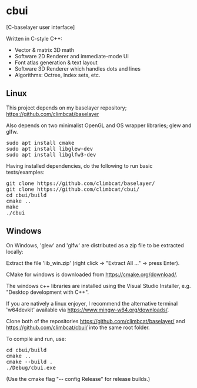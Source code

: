 # cbui

[C-baselayer user interface]

Written in C-style C++:

- Vector & matrix 3D math
- Software 2D Renderer and immediate-mode UI
- Font atlas generation & text layout
- Software 3D Renderer which handles dots and lines
- Algorithms: Octree, Index sets, etc.

## Linux

This project depends on my baselayer repository; https://github.com/climbcat/baselayer

Also depends on two minimalist OpenGL and OS wrapper libraries; glew and glfw.

<pre>
sudo apt install cmake
sudo apt install libglew-dev
sudo apt install libglfw3-dev
</pre>

Having installed dependencies, do the following to run basic tests/examples:

<pre>
git clone https://github.com/climbcat/baselayer/
git clone https://github.com/climbcat/cbui/
cd cbui/build
cmake ..
make
./cbui
</pre>

## Windows

On Windows, 'glew' and 'glfw' are distributed as a zip file to be extracted locally:

Extract the file 'lib_win.zip' (right click -> "Extract All ..." -> press Enter).

CMake for windows is downloaded from https://cmake.org/download/.

The windows c++ libraries are installed using the Visual Studio Installer, e.g. "Desktop development with C++".

If you are natively a linux enjoyer, I recommend the alternative terminal 'w64devkit'
available via https://www.mingw-w64.org/downloads/.

Clone both of the repositories https://github.com/climbcat/baselayer/ and
https://github.com/climbcat/cbui/ into the same root folder.

To compile and run, use:

<pre>
cd cbui/build
cmake ..
cmake --build .
./Debug/cbui.exe
</pre>

(Use the cmake flag "-- config Release" for release builds.)
